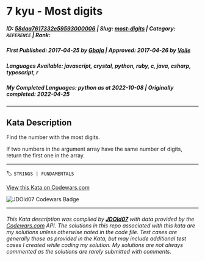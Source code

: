 # 7 kyu - Most digits

##### **ID**: [58daa7617332e59593000006](https://www.codewars.com/kata/58daa7617332e59593000006) | **Slug**: [most-digits](https://www.codewars.com/kata/58daa7617332e59593000006) | **Category**: `REFERENCE` | **Rank**: <span style="color:white">7 kyu</span>

##### **First Published**: 2017-04-25 ***by*** [Gbaja](https://www.codewars.com/users/Gbaja) | **Approved**: 2017-04-26 ***by*** [Voile](https://www.codewars.com/users/Voile)

##### **Languages Available**: javascript, crystal, python, ruby, c, java, csharp, typescript, r

##### **My Completed Languages**: python ***as at*** 2022-10-08 | **Originally completed**: 2022-04-25

---

## Kata Description


Find the number with the most digits.



If two numbers in the argument array have the same number of digits, return the first one in the array.



---


🏷 `STRINGS | FUNDAMENTALS`


[View this Kata on Codewars.com](https://www.codewars.com/kata/58daa7617332e59593000006)

![](https://www.codewars.com/users/jdold07/badges/large "JDOld07 Codewars Badge")

---

###### *This Kata description was compiled by [**JDOld07**](https://tpstech.dev) with data provided by the [Codewars.com](https://www.codewars.com) API.  The solutions in this repo associated with this kata are my solutions unless otherwise noted in the code file.  Test cases are generally those as provided in the Kata, but may include additional test cases I created while coding my solution.  My solutions are not always commented as the solutions are rarely submitted with comments.*
